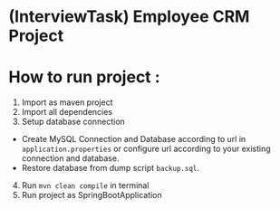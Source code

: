 # (InterviewTask) Employee CRM Project
# How to run project :
1) Import as maven project
2) Import all dependencies
3) Setup database connection
- Create MySQL Connection and Database according to url in `application.properties`
  or configure url according to your existing connection and database.
- Restore database from dump script `backup.sql`.
4) Run `mvn clean compile` in terminal
5) Run project as SpringBootApplication
